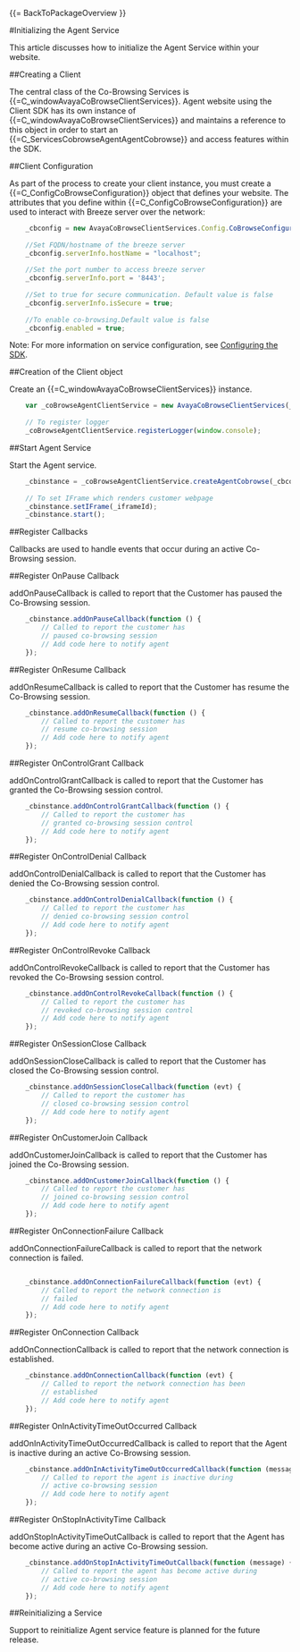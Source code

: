 {{= BackToPackageOverview }}

#Initializing the Agent Service

This article discusses how to initialize the Agent Service within your website.

##Creating a Client

The central class of the Co-Browsing Services is {{=C_windowAvayaCoBrowseClientServices}}. Agent website using the Client SDK has its own instance of {{=C_windowAvayaCoBrowseClientServices}} and maintains a reference to this object in order to start an {{=C_ServicesCobrowseAgentAgentCobrowse}} and access features within the SDK.

##Client Configuration

As part of the process to create your client instance, you must create a {{=C_ConfigCoBrowseConfiguration}} object that defines your website. The attributes that you define within {{=C_ConfigCoBrowseConfiguration}} are used to interact with Breeze server over the network:

```javascript
    _cbconfig = new AvayaCoBrowseClientServices.Config.CoBrowseConfiguration();
	
	//Set FQDN/hostname of the breeze server
    _cbconfig.serverInfo.hostName = "localhost";
	
	//Set the port number to access breeze server 
    _cbconfig.serverInfo.port = '8443';
	
	//Set to true for secure communication. Default value is false 
    _cbconfig.serverInfo.isSecure = true;
	
	//To enable co-browsing.Default value is false
    _cbconfig.enabled = true;
```

Note: For more information on service configuration, see <a href="../guide/configuring_the_sdk.gsp">Configuring the SDK</a>.</p>

##Creation of the Client object

Create an {{=C_windowAvayaCoBrowseClientServices}} instance.

```javascript
    var _coBrowseAgentClientService = new AvayaCoBrowseClientServices(_cbconfig);
	
	// To register logger
    _coBrowseAgentClientService.registerLogger(window.console);
```

##Start Agent Service

Start the Agent service.

```javascript
	_cbinstance = _coBrowseAgentClientService.createAgentCobrowse(_cbconfig);
	
	// To set IFrame which renders customer webpage
    _cbinstance.setIFrame(_iframeId);
    _cbinstance.start();
```

##Register Callbacks

Callbacks are used to handle events that occur during an active Co-Browsing session.

##Register OnPause Callback

addOnPauseCallback is called to report that the Customer has paused the Co-Browsing session. 

```javascript
    _cbinstance.addOnPauseCallback(function () {
		// Called to report the customer has 
		// paused co-browsing session
		// Add code here to notify agent
    });
```

##Register OnResume Callback

addOnResumeCallback is called to report that the Customer has resume the Co-Browsing session. 

```javascript
    _cbinstance.addOnResumeCallback(function () {
        // Called to report the customer has 
		// resume co-browsing session
		// Add code here to notify agent
    });
```

##Register OnControlGrant Callback

addOnControlGrantCallback is called to report that the Customer has granted the Co-Browsing session control. 

```javascript
    _cbinstance.addOnControlGrantCallback(function () {
        // Called to report the customer has 
		// granted co-browsing session control
		// Add code here to notify agent
    });
```

##Register OnControlDenial Callback

addOnControlDenialCallback is called to report that the Customer has denied the Co-Browsing session control. 

```javascript
    _cbinstance.addOnControlDenialCallback(function () {
        // Called to report the customer has 
		// denied co-browsing session control
		// Add code here to notify agent
    });
```

##Register OnControlRevoke Callback

addOnControlRevokeCallback is called to report that the Customer has revoked the Co-Browsing session control. 

```javascript
    _cbinstance.addOnControlRevokeCallback(function () {
        // Called to report the customer has 
		// revoked co-browsing session control
		// Add code here to notify agent
    });
```

##Register OnSessionClose Callback

addOnSessionCloseCallback is called to report that the Customer has closed the Co-Browsing session control. 

```javascript
    _cbinstance.addOnSessionCloseCallback(function (evt) {
        // Called to report the customer has 
		// closed co-browsing session control
		// Add code here to notify agent
    });
```

##Register OnCustomerJoin Callback

addOnCustomerJoinCallback is called to report that the Customer has joined the Co-Browsing session. 

```javascript
    _cbinstance.addOnCustomerJoinCallback(function () {
        // Called to report the customer has 
		// joined co-browsing session control
		// Add code here to notify agent
    });
```

##Register OnConnectionFailure Callback

addOnConnectionFailureCallback is called to report that the network connection is failed. 

```javascript

    _cbinstance.addOnConnectionFailureCallback(function (evt) {
        // Called to report the network connection is 
		// failed
		// Add code here to notify agent
    });
```

##Register OnConnection Callback

addOnConnectionCallback is called to report that the network connection is established. 

```javascript
    _cbinstance.addOnConnectionCallback(function (evt) {
        // Called to report the network connection has been 
		// established
		// Add code here to notify agent
    });
```

##Register OnInActivityTimeOutOccurred Callback

addOnInActivityTimeOutOccurredCallback is called to report that the Agent is inactive during an active Co-Browsing session. 

```javascript
    _cbinstance.addOnInActivityTimeOutOccurredCallback(function (message) {
        // Called to report the agent is inactive during 
		// active co-browsing session
		// Add code here to notify agent
    });
```

##Register OnStopInActivityTime Callback

addOnStopInActivityTimeOutCallback is called to report that the Agent has become active during an active Co-Browsing session. 

```javascript   
    _cbinstance.addOnStopInActivityTimeOutCallback(function (message) {
        // Called to report the agent has become active during 
		// active co-browsing session
		// Add code here to notify agent
    });
```

##Reinitializing a Service

Support to reinitialize Agent service feature is planned for the future release.